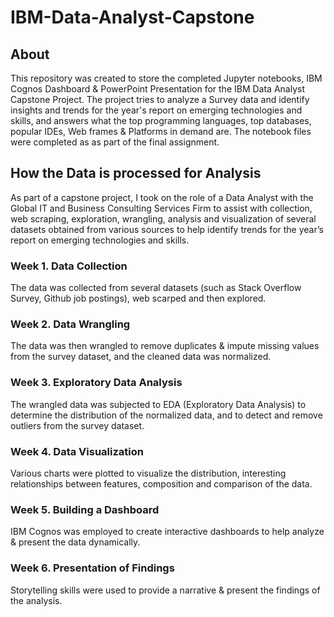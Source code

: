 # IBM-Data-Analyst-Capstone

## About

This repository was created to store the completed Jupyter notebooks, IBM Cognos Dashboard & PowerPoint Presentation for the IBM Data Analyst Capstone Project. The project tries to analyze a Survey data and identify insights and trends for the year's report on emerging technologies and skills, and answers what the top programming languages, top databases, popular IDEs, Web frames & Platforms in demand are. The notebook files were completed as as part of the final assignment.

## How the Data is processed for Analysis

As part of a capstone project, I took on the role of a Data Analyst with the Global IT and Business Consulting Services Firm  to assist with collection, web scraping, exploration, wrangling, analysis and visualization of several datasets obtained from various sources to help identify trends for the year’s report on emerging technologies and skills. 

### Week 1. Data Collection

The data was collected from several datasets (such as Stack Overflow Survey, Github job postings), web scarped and then explored.

### Week 2. Data Wrangling

The data was then wrangled to remove duplicates & impute missing values from the survey dataset, and the cleaned data was normalized.

### Week 3. Exploratory Data Analysis

The wrangled data was subjected to EDA (Exploratory Data Analysis) to determine the distribution of the normalized data,  and to detect and remove outliers from the survey dataset.

### Week 4. Data Visualization

Various charts  were plotted to visualize the distribution, interesting relationships between features,  composition and comparison of the data. 

### Week 5. Building a Dashboard

IBM Cognos was employed to create interactive dashboards to help analyze & present the data dynamically.

### Week 6. Presentation of Findings

Storytelling skills were used to provide a narrative & present the findings of the analysis. 




